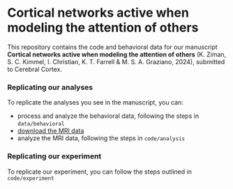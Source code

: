 # Cortical networks active when modeling the attention of others

This repository contains the code and behavioral data for our manuscript **Cortical networks active when modeling the attention of others** (K. Ziman, S. C. Kimmel, I. Christian, K. T. Farrell & M. S. A. Graziano, 2024), submitted to Cerebral Cortex. 

### Replicating our analyses

To replicate the analyses you see in the manuscript, you can:
- process and analyze the behavioral data, following the steps in `data/behavioral`
- [download the MRI data](https://www.dropbox.com/scl/fo/6wzepx3baxel0f4n62k3s/AP4xny1B7vN7hXr6pBclmw8?rlkey=2kr2y9ba748lhhsu35avv51e2&st=fhbupdc6&dl=0)
- analyze the MRI data, following the steps in `code/analysis`

### Replicating our experiment

To replicate our experiment, you can follow the steps outlined in `code/experiment`

